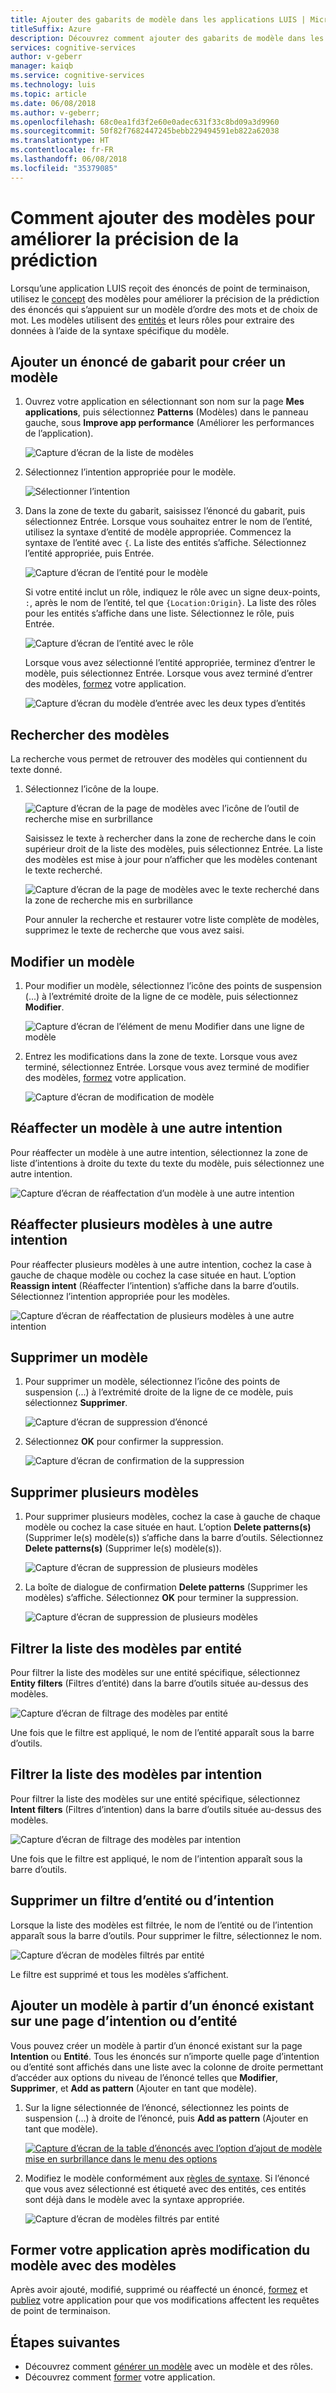 ```yaml
---
title: Ajouter des gabarits de modèle dans les applications LUIS | Microsoft Docs
titleSuffix: Azure
description: Découvrez comment ajouter des gabarits de modèle dans les applications Language Understanding (LUIS) pour améliorer la précision de la prédiction.
services: cognitive-services
author: v-geberr
manager: kaiqb
ms.service: cognitive-services
ms.technology: luis
ms.topic: article
ms.date: 06/08/2018
ms.author: v-geberr;
ms.openlocfilehash: 68c0ea1fd3f2e60e0adec631f33c8bd09a3d9960
ms.sourcegitcommit: 50f82f7682447245bebb229494591eb822a62038
ms.translationtype: HT
ms.contentlocale: fr-FR
ms.lasthandoff: 06/08/2018
ms.locfileid: "35379085"
---
```

# <a name="how-to-add-patterns-to-improve-prediction-accuracy"></a>Comment ajouter des modèles pour améliorer la précision de la prédiction
Lorsqu’une application LUIS reçoit des énoncés de point de terminaison, utilisez le [concept](luis-concept-patterns.md) des modèles pour améliorer la précision de la prédiction des énoncés qui s’appuient sur un modèle d’ordre des mots et de choix de mot. Les modèles utilisent des [entités](luis-concept-entity-types.md) et leurs rôles pour extraire des données à l’aide de la syntaxe spécifique du modèle. 

## <a name="add-template-utterance-to-create-pattern"></a>Ajouter un énoncé de gabarit pour créer un modèle
1. Ouvrez votre application en sélectionnant son nom sur la page **Mes applications**, puis sélectionnez **Patterns** (Modèles) dans le panneau gauche, sous **Improve app performance** (Améliorer les performances de l’application).

    ![Capture d’écran de la liste de modèles](./media/luis-how-to-model-intent-pattern/patterns-1.png)

2. Sélectionnez l’intention appropriée pour le modèle. 

    ![Sélectionner l’intention](./media/luis-how-to-model-intent-pattern/patterns-2.png)

3. Dans la zone de texte du gabarit, saisissez l’énoncé du gabarit, puis sélectionnez Entrée. Lorsque vous souhaitez entrer le nom de l’entité, utilisez la syntaxe d’entité de modèle appropriée. Commencez la syntaxe de l’entité avec `{`. La liste des entités s’affiche. Sélectionnez l’entité appropriée, puis Entrée. 

    ![Capture d’écran de l’entité pour le modèle](./media/luis-how-to-model-intent-pattern/patterns-3.png)

    Si votre entité inclut un rôle, indiquez le rôle avec un signe deux-points, `:`, après le nom de l’entité, tel que `{Location:Origin}`. La liste des rôles pour les entités s’affiche dans une liste. Sélectionnez le rôle, puis Entrée. 

    ![Capture d’écran de l’entité avec le rôle](./media/luis-how-to-model-intent-pattern/patterns-4.png)

    Lorsque vous avez sélectionné l’entité appropriée, terminez d’entrer le modèle, puis sélectionnez Entrée. Lorsque vous avez terminé d’entrer des modèles, [formez](luis-how-to-train.md) votre application.

    ![Capture d’écran du modèle d’entrée avec les deux types d’entités](./media/luis-how-to-model-intent-pattern/patterns-5.png)

## <a name="search-patterns"></a>Rechercher des modèles
La recherche vous permet de retrouver des modèles qui contiennent du texte donné.  

1. Sélectionnez l’icône de la loupe.

    ![Capture d’écran de la page de modèles avec l’icône de l’outil de recherche mise en surbrillance](./media/luis-how-to-model-intent-pattern/search-icon.png)

    Saisissez le texte à rechercher dans la zone de recherche dans le coin supérieur droit de la liste des modèles, puis sélectionnez Entrée. La liste des modèles est mise à jour pour n’afficher que les modèles contenant le texte recherché.

    ![Capture d’écran de la page de modèles avec le texte recherché dans la zone de recherche mis en surbrillance](./media/luis-how-to-model-intent-pattern/search-text.png)

    Pour annuler la recherche et restaurer votre liste complète de modèles, supprimez le texte de recherche que vous avez saisi.

<!-- TBD: should I be able to click on the magnifying glass again to close the search box? It doesn't reset the list. -->

## <a name="edit-a-pattern"></a>Modifier un modèle
1. Pour modifier un modèle, sélectionnez l’icône des points de suspension (...) à l’extrémité droite de la ligne de ce modèle, puis sélectionnez **Modifier**. 

    ![Capture d’écran de l’élément de menu Modifier dans une ligne de modèle](./media/luis-how-to-model-intent-pattern/patterns-three-dots.png) 

2. Entrez les modifications dans la zone de texte. Lorsque vous avez terminé, sélectionnez Entrée. Lorsque vous avez terminé de modifier des modèles, [formez](luis-how-to-train.md) votre application.

    ![Capture d’écran de modification de modèle](./media/luis-how-to-model-intent-pattern/edit-pattern.png)

## <a name="reassign-individual-pattern-to-different-intent"></a>Réaffecter un modèle à une autre intention

Pour réaffecter un modèle à une autre intention, sélectionnez la zone de liste d’intentions à droite du texte du texte du modèle, puis sélectionnez une autre intention.

![Capture d’écran de réaffectation d’un modèle à une autre intention](./media/luis-how-to-model-intent-pattern/reassign-individual-pattern.png)

## <a name="reassign-several-patterns-to-different-intent"></a>Réaffecter plusieurs modèles à une autre intention

Pour réaffecter plusieurs modèles à une autre intention, cochez la case à gauche de chaque modèle ou cochez la case située en haut. L’option **Reassign intent** (Réaffecter l’intention) s’affiche dans la barre d’outils. Sélectionnez l’intention appropriée pour les modèles. 

![Capture d’écran de réaffectation de plusieurs modèles à une autre intention](./media/luis-how-to-model-intent-pattern/reassign-many-patterns.png)

## <a name="delete-a-single-pattern"></a>Supprimer un modèle

1. Pour supprimer un modèle, sélectionnez l’icône des points de suspension (...) à l’extrémité droite de la ligne de ce modèle, puis sélectionnez **Supprimer**. 

    ![Capture d’écran de suppression d’énoncé](./media/luis-how-to-model-intent-pattern/patterns-three-dots-ddl.png)

2. Sélectionnez **OK** pour confirmer la suppression.

    ![Capture d’écran de confirmation de la suppression](./media/luis-how-to-model-intent-pattern/confirm-delete.png)

## <a name="delete-several-patterns"></a>Supprimer plusieurs modèles

1. Pour supprimer plusieurs modèles, cochez la case à gauche de chaque modèle ou cochez la case située en haut. L’option **Delete patterns(s)** (Supprimer le(s) modèle(s)) s’affiche dans la barre d’outils. Sélectionnez **Delete patterns(s)** (Supprimer le(s) modèle(s)).  

    ![Capture d’écran de suppression de plusieurs modèles](./media/luis-how-to-model-intent-pattern/delete-many-patterns.png)

2. La boîte de dialogue de confirmation **Delete patterns** (Supprimer les modèles) s’affiche. Sélectionnez **OK** pour terminer la suppression.

    ![Capture d’écran de suppression de plusieurs modèles](./media/luis-how-to-model-intent-pattern/delete-many-patterns-confirmation.png)

## <a name="filter-pattern-list-by-entity"></a>Filtrer la liste des modèles par entité

Pour filtrer la liste des modèles sur une entité spécifique, sélectionnez **Entity filters** (Filtres d’entité) dans la barre d’outils située au-dessus des modèles. 

![Capture d’écran de filtrage des modèles par entité](./media/luis-how-to-model-intent-pattern/filter-entities-1.png)

Une fois que le filtre est appliqué, le nom de l’entité apparaît sous la barre d’outils. 

## <a name="filter-pattern-list-by-intent"></a>Filtrer la liste des modèles par intention

Pour filtrer la liste des modèles sur une entité spécifique, sélectionnez **Intent filters** (Filtres d’intention) dans la barre d’outils située au-dessus des modèles. 

![Capture d’écran de filtrage des modèles par intention](./media/luis-how-to-model-intent-pattern/filter-intents-1.png)

Une fois que le filtre est appliqué, le nom de l’intention apparaît sous la barre d’outils. 

## <a name="remove-entity-or-intent-filter"></a>Supprimer un filtre d’entité ou d’intention
Lorsque la liste des modèles est filtrée, le nom de l’entité ou de l’intention apparaît sous la barre d’outils. Pour supprimer le filtre, sélectionnez le nom.

![Capture d’écran de modèles filtrés par entité](./media/luis-how-to-model-intent-pattern/filter-entities-2.png)

Le filtre est supprimé et tous les modèles s’affichent. 

## <a name="add-pattern-from-existing-utterance-on-intent-or-entity-page"></a>Ajouter un modèle à partir d’un énoncé existant sur une page d’intention ou d’entité
Vous pouvez créer un modèle à partir d’un énoncé existant sur la page **Intention** ou **Entité**. Tous les énoncés sur n’importe quelle page d’intention ou d’entité sont affichés dans une liste avec la colonne de droite permettant d’accéder aux options du niveau de l’énoncé telles que **Modifier**, **Supprimer**, et **Add as pattern** (Ajouter en tant que modèle).

1. Sur la ligne sélectionnée de l’énoncé, sélectionnez les points de suspension (...) à droite de l’énoncé, puis **Add as pattern** (Ajouter en tant que modèle).

    [![](./media/luis-how-to-model-intent-pattern/add-pattern-from-utterance.png "Capture d’écran de la table d’énoncés avec l’option d’ajout de modèle mise en surbrillance dans le menu des options")](./media/luis-how-to-model-intent-pattern/add-pattern-from-utterance.png)

2. Modifiez le modèle conformément aux [règles de syntaxe](luis-concept-patterns.md#pattern-syntax). Si l’énoncé que vous avez sélectionné est étiqueté avec des entités, ces entités sont déjà dans le modèle avec la syntaxe appropriée.

    ![Capture d’écran de modèles filtrés par entité](./media/luis-how-to-model-intent-pattern/confirm-patterns-modal.png)

## <a name="train-your-app-after-changing-model-with-patterns"></a>Former votre application après modification du modèle avec des modèles
Après avoir ajouté, modifié, supprimé ou réaffecté un énoncé, [formez](luis-how-to-train.md) et [publiez](PublishApp.md) votre application pour que vos modifications affectent les requêtes de point de terminaison. 

## <a name="next-steps"></a>Étapes suivantes

* Découvrez comment [générer un modèle](luis-tutorial-pattern.md) avec un modèle et des rôles.
* Découvrez comment [former](luis-how-to-train.md) votre application.